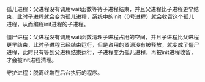 孤儿进程：父进程没有调用wait函数等待子进程结束，并且父进程比子进程更早结束，此时子进程就会变为孤儿进程，系统中的init（0号进程）就会收留这个孤儿进程，从而编程init进程的子进程。


僵尸进程：父进程没有调用wait函数清理子进程占用的空间，并且子进程比父进程更早结束，此时子进程已经结束运行，但是占用的资源没有被释放，就变成了僵尸进程，此时只有等到父进程结束运行，子进程变为孤儿进程，再被init进程收留，才会被init进程清理。


守护进程：脱离终端在后台执行的程序。